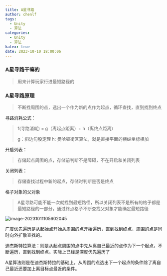 ```yaml
---
title: A星寻路
author: chenlf
tags:
  - Unity
  - 算法
categories:
  - Unity
  - 算法
katex: true
date: 2023-10-10 18:00:06
---
```


### A星寻路干嘛的

> 用来计算玩家行进最短路径的

### A星寻路原理

> 不断找周围的点，选出一个作为新的点作为起点，循环查找，直到找到终点

寻路消耗公式：

> f(寻路消耗) = g（离起点距离）+ h（离终点距离）
>
> g：斜边勾股定理
> h:  曼哈顿街区算法，就是直接平面的横纵坐标相加

开启列表：

> 存储起点周围的点，存储前判断不是障碍，不在开启和关闭列表

关闭列表：

> 存储查找过程中新的起点，存储时判断是否是终点

格子对象的父对象

> A星寻路可能不能一次就找到最短路径，所以关闭列表不是所有的格子都是最短路径的一部分，通过终点格子不断查找父对象才能确定最短路径

![image-20231011105602045](https://hexo-chenlf.oss-cn-shanghai.aliyuncs.com/img/202310111056302.png)



广度优先遍历是从起始点开始从周围的点开始遍历，直到找到终点，周围的点是同时向外扩散查找的。

迪杰斯特拉算法：则是从起点周围的点中先从离自己最近的点作为下一个起点，不断遍历，直到找到终点。实际上已经是深度优先遍历了

A星算法则是在迪杰斯特拉的基础上，从周围的点选出下一个起点的条件除了离自己最近还要加上离目标点最近的条件。

